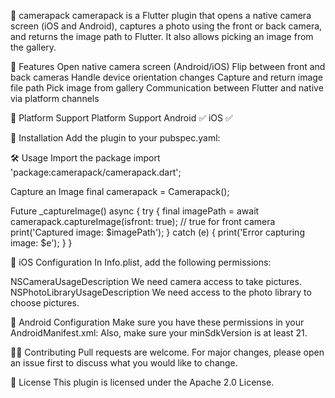 📸 camerapack
camerapack is a Flutter plugin that opens a native camera screen (iOS and Android), captures a photo using the front or back camera, and returns the image path to Flutter. It also allows picking an image from the gallery.

🚀 Features
Open native camera screen (Android/iOS)
Flip between front and back cameras
Handle device orientation changes
Capture and return image file path
Pick image from gallery
Communication between Flutter and native via platform channels

📱 Platform Support
Platform	Support
Android	      ✅
iOS	          ✅

🔧 Installation
Add the plugin to your pubspec.yaml:


🛠 Usage
Import the package
import 'package:camerapack/camerapack.dart';

Capture an Image
final camerapack = Camerapack();

Future<void> _captureImage() async {
try {
final imagePath = await camerapack.captureImage(isfront: true); // true for front camera
print('Captured image: $imagePath');
} catch (e) {
print('Error capturing image: $e');
}
}

📂 iOS Configuration
In Info.plist, add the following permissions:

<key>NSCameraUsageDescription</key>
<string>We need camera access to take pictures.</string>
<key>NSPhotoLibraryUsageDescription</key>
<string>We need access to the photo library to choose pictures.</string>

📂 Android Configuration
Make sure you have these permissions in your AndroidManifest.xml:
<uses-permission android:name="android.permission.CAMERA"/>
<uses-permission android:name="android.permission.READ_EXTERNAL_STORAGE"/>
<uses-permission android:name="android.permission.WRITE_EXTERNAL_STORAGE"/>
Also, make sure your minSdkVersion is at least 21.

🧑‍💻 Contributing
Pull requests are welcome. For major changes, please open an issue first to discuss what you would like to change.

📄 License
This plugin is licensed under the Apache 2.0 License.

